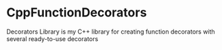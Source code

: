 # CppFunctionDecorators
Decorators Library is my C++ library for creating function decorators with several ready-to-use decorators
